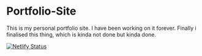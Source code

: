 # Portfolio-Site
This is my personal portfolio site. I have been working on it forever. Finally i finalised this thing, which is kinda not done but kinda done.

[![Netlify Status](https://api.netlify.com/api/v1/badges/ca9db5fb-ed74-49a0-a485-580a7a4d5c63/deploy-status)](https://app.netlify.com/sites/syedsays/deploys)
